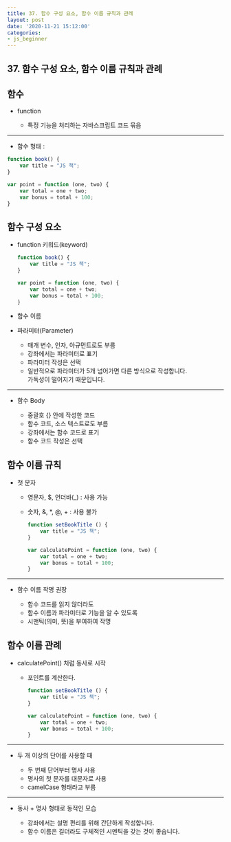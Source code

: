 ```yaml
---
title: 37. 함수 구성 요소, 함수 이름 규칙과 관례
layout: post
date: '2020-11-21 15:12:00'
categories:
- js_beginner
---
```


## 37. 함수 구성 요소, 함수 이름 규칙과 관례

## 함수

* function  

    * 특정 기능을 처리하는 자바스크립트 코드 묶음
    
---

* 함수 형태 :

```javascript
function book() {
    var title = "JS 책";
}

var point = function (one, two) {
    var total = one + two;
    var bonus = total + 100;
}
```

## 함수 구성 요소

* function 키워드(keyword)

    ```javascript
    function book() {
        var title = "JS 책";
    }
    
    var point = function (one, two) {
        var total = one + two;
        var bonus = total + 100;
    }
    ```

* 함수 이름
* 파라미터(Parameter)

    * 매개 변수, 인자, 아규먼트로도 부름
    * 강좌에서는 파라미터로 표기
    * 파라미터 작성은 선택
    * 일반적으로 파라미터가 5개 넘어가면 다른 방식으로 작성합니다.  
      가독성이 떨어지기 때문입니다.
    
---

* 함수 Body

    * 중괄호 {} 안에 작성한 코드
    * 함수 코드, 소스 텍스트로도 부름
    * 강좌에서는 함수 코드로 표기
    * 함수 코드 작성은 선택
    
## 함수 이름 규칙

* 첫 문자

    * 영문자, $, 언더바(_) : 사용 가능
    * 숫자, &, *, @, + : 사용 불가
    
        ```javascript
        function setBookTitle () {
            var title = "JS 책";
        }
        
        var calculatePoint = function (one, two) {
            var total = one + two;
            var bonus = total + 100;
        }
        ```
    
---

* 함수 이름 작명 권장

    * 함수 코드를 읽지 않더라도
    * 함수 이름과 파라미터로 기능을 알 수 있도록
    * 시맨틱(의미, 뜻)을 부여하여 작명
    
## 함수 이름 관례

* calculatePoint() 처럼 동사로 시작

    * 포인트를 계산한다.
    
        ```javascript
        function setBookTitle () {
            var title = "JS 책";
        }
        
        var calculatePoint = function (one, two) {
            var total = one + two;
            var bonus = total + 100;
        }
        ```
    
---

* 두 개 이상의 단어를 사용할 때

    * 두 번째 단어부터 명사 사용
    * 명사의 첫 문자를 대문자로 사용
    * camelCase 형태라고 부름
    
---

* 동사 + 명사 형태로 동적인 모습

    * 강좌에서는 설명 편리를 위해 간단하게 작성합니다.
    * 함수 이름은 길더라도 구체적인 시멘틱을 갖는 것이 좋습니다.